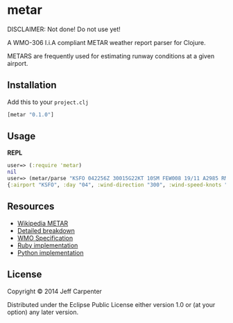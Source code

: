 # metar

DISCLAIMER: Not done! Do not use yet!

A WMO-306 I.i.A compliant METAR weather report parser for Clojure.

METARS are frequently used for estimating runway conditions at a given airport.

## Installation

Add this to your `project.clj`

```clojure
[metar "0.1.0"]
```

## Usage

**REPL**

```clojure
user=> (:require 'metar)
nil
user=> (metar/parse "KSFO 042256Z 30015G22KT 10SM FEW008 19/11 A2985 RMK AO2 SLP107 T01940111")
{:airport "KSFO", :day "04", :wind-direction "300", :wind-speed-knots "15", :wind-gust-knots "22"}
```

## Resources

- [Wikipedia METAR](http://en.wikipedia.org/wiki/METAR)
- [Detailed breakdown](http://www.uscg.mil/auxiliary/missions/auxair/metar_taf.pdf)
- [WMO Specification](http://www.wmo.int/pages/prog/www/WMOCodes/Manual/WMO306_Vol-I-1-PartA.pdf)
- [Ruby implementation](https://github.com/joeyates/metar-parser)
- [Python implementation](https://pypi.python.org/pypi/metar/1.4.0)

## License

Copyright &copy; 2014 Jeff Carpenter

Distributed under the Eclipse Public License either version 1.0 or (at
your option) any later version.
